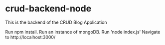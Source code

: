 # crud-backend-node
This is the backend of the CRUD Blog Application

Run  npm  install.  Run  an  instance  of  mongoDB.  Run  'node index.js'  Navigate  to  http://localhost:3000/
